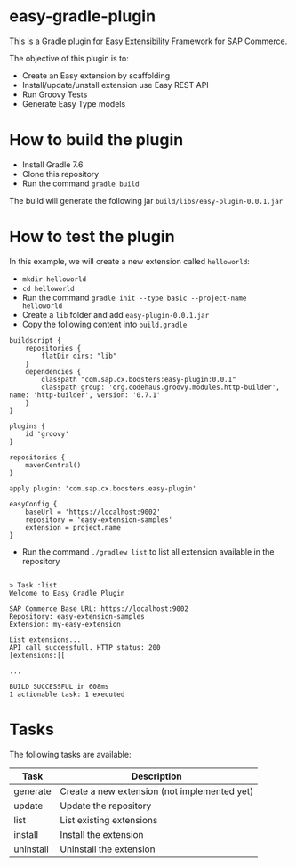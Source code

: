 # easy-gradle-plugin

This is a Gradle plugin for Easy Extensibility Framework for SAP Commerce.

The objective of this plugin is to:
- Create an Easy extension by scaffolding
- Install/update/unstall extension use Easy REST API
- Run Groovy Tests
- Generate Easy Type models

# How to build the plugin
- Install Gradle 7.6
- Clone this repository
- Run the command `gradle build`

The build will generate the following jar `build/libs/easy-plugin-0.0.1.jar`

# How to test the plugin
In this example, we will create a new extension called `helloworld`:
- `mkdir helloworld`
- `cd helloworld`
- Run the command `gradle init --type basic --project-name helloworld`
- Create a `lib` folder and add `easy-plugin-0.0.1.jar`
- Copy the following content into `build.gradle`
```
buildscript {
    repositories {
        flatDir dirs: "lib"
    }
    dependencies {
        classpath "com.sap.cx.boosters:easy-plugin:0.0.1"
        classpath group: 'org.codehaus.groovy.modules.http-builder', name: 'http-builder', version: '0.7.1'   
    }
}

plugins {
    id 'groovy'
}

repositories {
    mavenCentral()
}

apply plugin: 'com.sap.cx.boosters.easy-plugin'

easyConfig {
    baseUrl = 'https://localhost:9002'
    repository = 'easy-extension-samples'       
    extension = project.name  
}
```
- Run the command `./gradlew list` to list all extension available in the repository

``` 

> Task :list
Welcome to Easy Gradle Plugin

SAP Commerce Base URL: https://localhost:9002
Repository: easy-extension-samples
Extension: my-easy-extension

List extensions...
API call successfull. HTTP status: 200
[extensions:[[

...

BUILD SUCCESSFUL in 608ms
1 actionable task: 1 executed
```

# Tasks
The following tasks are available:

| Task | Description |
| ------------- | ------------- |
| generate  | Create a new extension (not implemented yet)  |
| update  | Update the repository |
| list  | List existing extensions |
| install  | Install the extension |
| uninstall  | Uninstall the extension |
